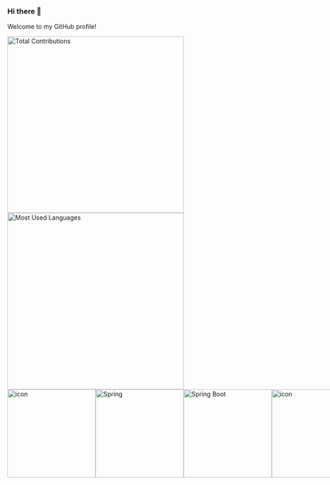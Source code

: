 ### Hi there 👋
Welcome to my GitHub profile!

<div>
   <img src="https://streak-stats.demolab.com?user=lbmrmnkvsk&theme=dark&hide_current_streak=true&hide_longest_streak=true"  width="400" title="Total Contributions"/><br>
   <img src="https://github-readme-stats.vercel.app/api/top-langs/?username=lbmrmnkvsk&layout=pie&langs_count=8"  width="400" title="Most Used Languages"/>
</div>

<div style="display: flex; align-items: flex-start;">
   <img src="https://techstack-generator.vercel.app/java-icon.svg" alt="icon" width="200" height="200" tile="Java"/>
   <img width="200" src="https://user-images.githubusercontent.com/25181517/117201470-f6d56780-adec-11eb-8f7c-e70e376cfd07.png" alt="Spring" title="Spring"/>
   <img width="200" src="https://user-images.githubusercontent.com/25181517/183891303-41f257f8-6b3d-487c-aa56-c497b880d0fb.png" alt="Spring Boot" title="Spring Boot"/>
   <img src="https://techstack-generator.vercel.app/mysql-icon.svg" alt="icon" width="200" height="200" tile="MySQL"/>
   <img width="200" src="https://user-images.githubusercontent.com/25181517/192108890-200809d1-439c-4e23-90d3-b090cf9a4eea.png" alt="IntelliJ" title="IntelliJ"/>
   <img width="200" src="https://user-images.githubusercontent.com/25181517/192108372-f71d70ac-7ae6-4c0d-8395-51d8870c2ef0.png" alt="Git" title="Git"/>
   <img src="https://techstack-generator.vercel.app/github-icon.svg" alt="icon" width="200" height="200" tile="GitHub"/>
   <img src="https://techstack-generator.vercel.app/js-icon.svg" alt="icon" width="200" height="200" tile="JavaScript"/>
   <img width="200" src="https://user-images.githubusercontent.com/25181517/192158954-f88b5814-d510-4564-b285-dff7d6400dad.png" alt="HTML" title="HTML"/>
   <img height="200" width="200" src="https://cdn.simpleicons.org/thymeleaf" tile="Thymeleaf"/>
   <img width="200" src="https://user-images.githubusercontent.com/25181517/183898674-75a4a1b1-f960-4ea9-abcb-637170a00a75.png" alt="CSS" title="CSS"/>
   <img width="200" src="https://user-images.githubusercontent.com/25181517/183898054-b3d693d4-dafb-4808-a509-bab54cf5de34.png" alt="Bootstrap" title="Bootstrap"/>
</div>
